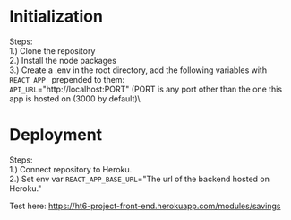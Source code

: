 # Initialization
Steps:\
1.) Clone the repository\
2.) Install the node packages\
3.) Create a .env in the root directory, add the following variables with `REACT_APP_` prepended to them:\
`API_URL`="http://localhost:PORT" (PORT is any port other than the one this app is hosted on (3000 by default)\

# Deployment
Steps:\
1.) Connect repository to Heroku.\
2.) Set env var `REACT_APP_BASE_URL`="The url of the backend hosted on Heroku."

Test here: https://ht6-project-front-end.herokuapp.com/modules/savings